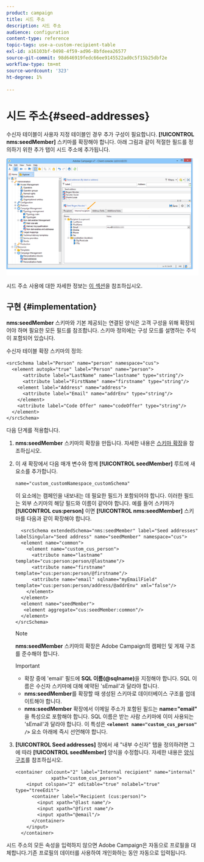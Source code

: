 ```yaml
---
product: campaign
title: 시드 주소
description: 시드 주소
audience: configuration
content-type: reference
topic-tags: use-a-custom-recipient-table
exl-id: a16103bf-0498-4f59-ad96-8bfdeea26577
source-git-commit: 98d646919fedc66ee9145522ad0c5f15b25dbf2e
workflow-type: tm+mt
source-wordcount: '323'
ht-degree: 1%

---
```


# 시드 주소{#seed-addresses}

수신자 테이블이 사용자 지정 테이블인 경우 추가 구성이 필요합니다. **[!UICONTROL nms:seedMember]** 스키마를 확장해야 합니다. 아래 그림과 같이 적절한 필드를 정의하기 위한 추가 탭이 시드 주소에 추가됩니다.

![](assets/s_ncs_user_seedlist_new_tab.png)

시드 주소 사용에 대한 자세한 정보는 [이 섹션](../../delivery/using/about-seed-addresses.md)을 참조하십시오.

## 구현 {#implementation}

**nms:seedMember** 스키마와 기본 제공되는 연결된 양식은 고객 구성을 위해 확장되어야 하며 필요한 모든 필드를 참조합니다. 스키마 정의에는 구성 모드를 설명하는 주석이 포함되어 있습니다.

수신자 테이블 확장 스키마의 정의:

```
<srcSchema label="Person" name="person" namespace="cus">
  <element autopk="true" label="Person" name="person">
      <attribute label="LastName" name="lastname" type="string"/>
      <attribute label="FirstName" name="firstname" type="string"/>
    <element label="Address" name="address">
      <attribute label="Email" name="addrEnv" type="string"/>
    </element>
    <attribute label="Code Offer" name="codeOffer" type="string"/>
  </element>
</srcSchema>
```

다음 단계를 적용합니다.

1. **nms:seedMember** 스키마의 확장을 만듭니다. 자세한 내용은 [스키마 확장](../../configuration/using/extending-a-schema.md)을 참조하십시오.
1. 이 새 확장에서 다음 매개 변수와 함께 **[!UICONTROL seedMember]** 루트에 새 요소를 추가합니다.

   ```
   name="custom_customNamespace_customSchema"
   ```

   이 요소에는 캠페인을 내보내는 데 필요한 필드가 포함되어야 합니다. 이러한 필드는 외부 스키마의 해당 필드와 이름이 같아야 합니다. 예를 들어 스키마가 **[!UICONTROL cus:person]** 이면 **[!UICONTROL nms:seedMember]** 스키마를 다음과 같이 확장해야 합니다.

   ```
     <srcSchema extendedSchema="nms:seedMember" label="Seed addresses" labelSingular="Seed address" name="seedMember" namespace="cus">
     <element name="common">
       <element name="custom_cus_person">
         <attribute name="lastname" template="cus:person:person/@lastname"/>
         <attribute name="firstname" template="cus:person:person/@firstname"/>
         <attribute name="email" sqlname="myEmailField" template="cus:person:person/address/@addrEnv" xml="false"/>
       </element>
     </element>
     <element name="seedMember">
      <element aggregate="cus:seedMember:common"/>
     </element>
   </srcSchema>
   ```

   >[!NOTE]
   >
   >**nms:seedMember** 스키마의 확장은 Adobe Campaign의 캠페인 및 게재 구조를 준수해야 합니다.

   >[!IMPORTANT]
   >
   >
   >    
   >    
   >    * 확장 중에 &#39;email&#39; 필드에 **SQL 이름(@sqlname)**&#x200B;을 지정해야 합니다. SQL 이름은 수신자 스키마에 대해 예약된 &#39;sEmail&#39;과 달라야 합니다.
   >    * **nms:seedMember**&#x200B;를 확장할 때 생성된 스키마로 데이터베이스 구조를 업데이트해야 합니다.
   >    * **nms:seedMember** 확장에서 이메일 주소가 포함된 필드는 **name=&quot;email&quot;**&#x200B;을 특성으로 포함해야 합니다. SQL 이름은 받는 사람 스키마에 이미 사용되는 &#39;sEmail&#39;과 달라야 합니다. 이 특성은 **`<element name="custom_cus_person" />`** 요소 아래에 즉시 선언해야 합니다.


1. **[!UICONTROL Seed addresses]** 창에서 새 &quot;내부 수신자&quot; 탭을 정의하려면 그에 따라 **[!UICONTROL seedMember]** 양식을 수정합니다. 자세한 내용은 [양식 구조](../../configuration/using/form-structure.md)를 참조하십시오.

   ```
   <container colcount="2" label="Internal recipient" name="internal"
                xpath="custom_cus_person">
       <input colspan="2" editable="true" nolabel="true" type="treeEdit">
         <container label="Recipient (cus:person)">
           <input xpath="@last name"/>
           <input xpath="@first name"/>
           <input xpath="@email"/>
         </container>
       </input>
     </container>
   ```

시드 주소의 모든 속성을 입력하지 않으면 Adobe Campaign은 자동으로 프로필을 대체합니다.기존 프로필의 데이터를 사용하여 개인화하는 동안 자동으로 입력됩니다.
